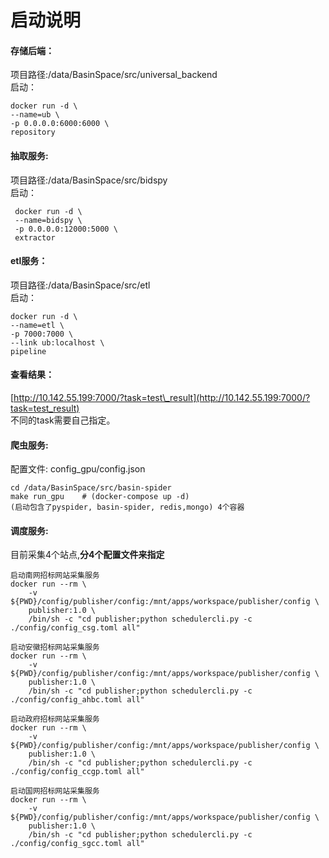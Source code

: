 # 启动说明

#### 存储后端：

项目路径:/data/BasinSpace/src/universal\_backend  
启动：

```
docker run -d \
--name=ub \
-p 0.0.0.0:6000:6000 \
repository
```

#### 抽取服务:

项目路径:/data/BasinSpace/src/bidspy  
启动：

```
 docker run -d \
 --name=bidspy \
 -p 0.0.0.0:12000:5000 \
 extractor
```

#### etl服务：

项目路径:/data/BasinSpace/src/etl  
启动：

```
docker run -d \
--name=etl \
-p 7000:7000 \
--link ub:localhost \
pipeline
```

#### 查看结果：

[http://10.142.55.199:7000/?task=test\_result](http://10.142.55.199:7000/?task=test_result)  
不同的task需要自己指定。

#### 爬虫服务:

配置文件: config\_gpu/config.json

```
cd /data/BasinSpace/src/basin-spider
make run_gpu    # (docker-compose up -d)
(启动包含了pyspider, basin-spider, redis,mongo) 4个容器
```

#### 调度服务:

目前采集4个站点,**分4个配置文件来指定**

```
启动南网招标网站采集服务
docker run --rm \
    -v ${PWD}/config/publisher/config:/mnt/apps/workspace/publisher/config \
    publisher:1.0 \
    /bin/sh -c "cd publisher;python schedulercli.py -c ./config/config_csg.toml all"
```

```
启动安徽招标网站采集服务
docker run --rm \
    -v ${PWD}/config/publisher/config:/mnt/apps/workspace/publisher/config \
    publisher:1.0 \
    /bin/sh -c "cd publisher;python schedulercli.py -c ./config/config_ahbc.toml all"
```

```
启动政府招标网站采集服务
docker run --rm \
    -v ${PWD}/config/publisher/config:/mnt/apps/workspace/publisher/config \
    publisher:1.0 \
    /bin/sh -c "cd publisher;python schedulercli.py -c ./config/config_ccgp.toml all"
```

```
启动国网招标网站采集服务
docker run --rm \
    -v ${PWD}/config/publisher/config:/mnt/apps/workspace/publisher/config \
    publisher:1.0 \
    /bin/sh -c "cd publisher;python schedulercli.py -c ./config/config_sgcc.toml all"
```



